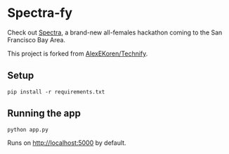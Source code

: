 # Spectra-fy

Check out [Spectra](https://sospectra.com), a brand-new all-females hackathon coming to the San Francisco Bay Area.

This project is forked from [AlexEKoren/Technify](https://github.com/AlexEKoren/Technify).

## Setup
```
pip install -r requirements.txt
```

## Running the app
```
python app.py
```
Runs on [http://localhost:5000](http://localhost:5000) by default.
